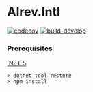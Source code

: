 # Alrev.Intl
[![codecov](https://codecov.io/gh/pointnet/alrev-intl/branch/develop/graph/badge.svg)](https://app.codecov.io/gh/pointnet/alrev-intl/branch/develop)
[![build-develop](https://github.com/pointnet/alrev-intl/actions/workflows/build-develop/badge.svg)](https://github.com/pointnet/alrev-intl/actions/workflows/build-develop.yml)

### Prerequisites

[.NET 5](https://dotnet.microsoft.com/download/dotnet/5.0)

```shell
> dotnet tool restore
> npm install
```